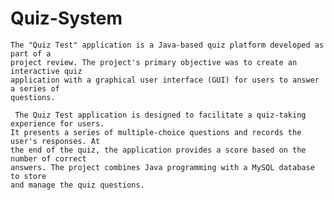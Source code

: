 # Quiz-System
	The "Quiz Test" application is a Java-based quiz platform developed as part of a
	project review. The project's primary objective was to create an interactive quiz
	application with a graphical user interface (GUI) for users to answer a series of
	questions.

	 The Quiz Test application is designed to facilitate a quiz-taking experience for users.
	It presents a series of multiple-choice questions and records the user's responses. At
	the end of the quiz, the application provides a score based on the number of correct
	answers. The project combines Java programming with a MySQL database to store
	and manage the quiz questions.
